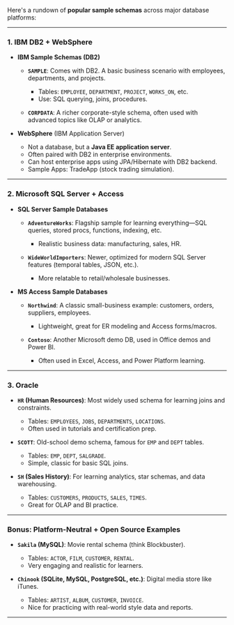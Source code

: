 Here's a rundown of **popular sample schemas** across major database platforms:

---

### **1. IBM DB2 + WebSphere**

* **IBM Sample Schemas (DB2)**

  * **`SAMPLE`**: Comes with DB2. A basic business scenario with employees, departments, and projects.

    * Tables: `EMPLOYEE`, `DEPARTMENT`, `PROJECT`, `WORKS_ON`, etc.
    * Use: SQL querying, joins, procedures.
  * **`CORPDATA`**: A richer corporate-style schema, often used with advanced topics like OLAP or analytics.

* **WebSphere** (IBM Application Server)

  * Not a database, but a **Java EE application server**.
  * Often paired with DB2 in enterprise environments.
  * Can host enterprise apps using JPA/Hibernate with DB2 backend.
  * Sample Apps: TradeApp (stock trading simulation).

---

### **2. Microsoft SQL Server + Access**

* **SQL Server Sample Databases**

  * **`AdventureWorks`**: Flagship sample for learning everything—SQL queries, stored procs, functions, indexing, etc.

    * Realistic business data: manufacturing, sales, HR.
  * **`WideWorldImporters`**: Newer, optimized for modern SQL Server features (temporal tables, JSON, etc.).

    * More relatable to retail/wholesale businesses.

* **MS Access Sample Databases**

  * **`Northwind`**: A classic small-business example: customers, orders, suppliers, employees.

    * Lightweight, great for ER modeling and Access forms/macros.
  * **`Contoso`**: Another Microsoft demo DB, used in Office demos and Power BI.

    * Often used in Excel, Access, and Power Platform learning.

---

### **3. Oracle**

* **`HR` (Human Resources)**: Most widely used schema for learning joins and constraints.

  * Tables: `EMPLOYEES`, `JOBS`, `DEPARTMENTS`, `LOCATIONS`.
  * Often used in tutorials and certification prep.

* **`SCOTT`**: Old-school demo schema, famous for `EMP` and `DEPT` tables.

  * Tables: `EMP`, `DEPT`, `SALGRADE`.
  * Simple, classic for basic SQL joins.

* **`SH` (Sales History)**: For learning analytics, star schemas, and data warehousing.

  * Tables: `CUSTOMERS`, `PRODUCTS`, `SALES`, `TIMES`.
  * Great for OLAP and BI practice.

---

### **Bonus: Platform-Neutral + Open Source Examples**

* **`Sakila` (MySQL)**: Movie rental schema (think Blockbuster).

  * Tables: `ACTOR`, `FILM`, `CUSTOMER`, `RENTAL`.
  * Very engaging and realistic for learners.

* **`Chinook` (SQLite, MySQL, PostgreSQL, etc.)**: Digital media store like iTunes.

  * Tables: `ARTIST`, `ALBUM`, `CUSTOMER`, `INVOICE`.
  * Nice for practicing with real-world style data and reports.

---


